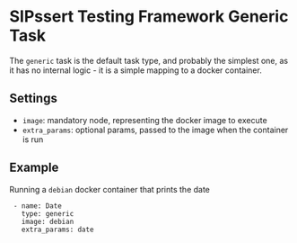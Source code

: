 # SIPssert Testing Framework Generic Task

The `generic` task is the default task type, and probably the simplest one, as
it has no internal logic - it is a simple mapping to a docker container.

## Settings

* `image`: mandatory node, representing the docker image to execute
* `extra_params`: optional params, passed to the image when the container is
run

## Example

Running a `debian` docker container that prints the date

```
 - name: Date
   type: generic
   image: debian
   extra_params: date
```
